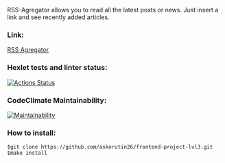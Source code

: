 RSS-Agregator allows you to read all the latest posts or news. Just insert a link and see recently added articles.
### Link:
[RSS Agregator](https://frontend-project-lvl3-beryl.vercel.app/)

### Hexlet tests and linter status:
[![Actions Status](https://github.com/askorutin26/frontend-project-lvl3/workflows/hexlet-check/badge.svg)](https://github.com/askorutin26/frontend-project-lvl3/actions)

### CodeClimate Maintainability:
[![Maintainability](https://api.codeclimate.com/v1/badges/0dc7ea59a8153b905aec/maintainability)](https://codeclimate.com/github/askorutin26/frontend-project-lvl3/maintainability)

### How to install:
`$git clone https://github.com/askorutin26/frontend-project-lvl3.git`
`$make install`


